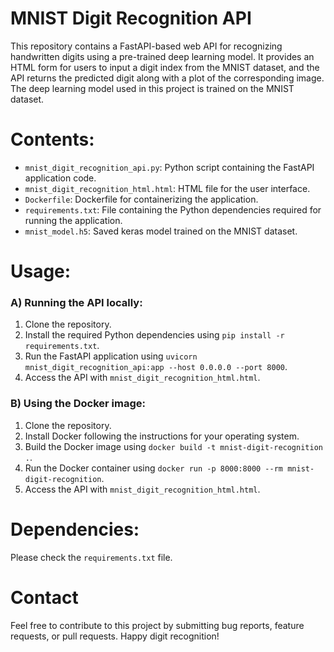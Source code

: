 # MNIST Digit Recognition API
This repository contains a FastAPI-based web API for recognizing handwritten digits using a pre-trained deep learning model. It provides an HTML form for users to input a digit index from the MNIST dataset, and the API returns the predicted digit along with a plot of the corresponding image. The deep learning model used in this project is trained on the MNIST dataset.


# Contents:
* `mnist_digit_recognition_api.py`: Python script containing the FastAPI application code.
* `mnist_digit_recognition_html.html`: HTML file for the user interface.
* `Dockerfile`: Dockerfile for containerizing the application.
* `requirements.txt`: File containing the Python dependencies required for running the application.
* `mnist_model.h5`: Saved keras model trained on the MNIST dataset.

# Usage:
### A) Running the API locally:

1) Clone the repository.
2) Install the required Python dependencies using `pip install -r requirements.txt`.
3) Run the FastAPI application using `uvicorn mnist_digit_recognition_api:app --host 0.0.0.0 --port 8000`.
4) Access the API with `mnist_digit_recognition_html.html`. 

### B) Using the Docker image:
1) Clone the repository.
2) Install Docker following the instructions for your operating system.
1) Build the Docker image using `docker build -t mnist-digit-recognition .`.
2) Run the Docker container using `docker run -p 8000:8000 --rm mnist-digit-recognition`.
3) Access the API with `mnist_digit_recognition_html.html`. 

# Dependencies:
Please check the `requirements.txt` file.

# Contact
Feel free to contribute to this project by submitting bug reports, feature requests, or pull requests. Happy digit recognition!
